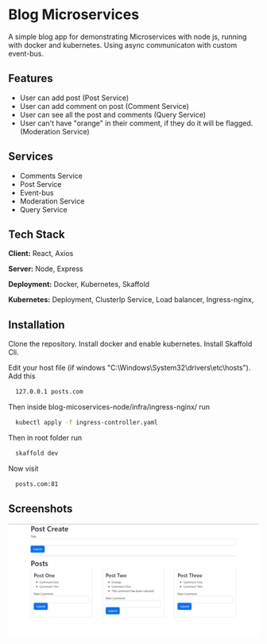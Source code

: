 
# Blog Microservices

A simple blog app for demonstrating Microservices with node js, running with docker and kubernetes. Using async communicaton with custom event-bus.


## Features

- User can add post (Post Service)
- User can add comment on post (Comment Service)
- User can see all the post and comments (Query Service)
- User can't have "orange" in their comment, if they do it will be flagged. (Moderation Service)


## Services

- Comments Service
- Post Service
- Event-bus
- Moderation Service
- Query Service


## Tech Stack

**Client:** React, Axios

**Server:** Node, Express

**Deployment:** Docker, Kubernetes, Skaffold

**Kubernetes:** Deployment, ClusterIp Service, Load balancer, Ingress-nginx, 


## Installation

Clone the repository. Install docker and enable kubernetes. Install Skaffold Cli.

Edit your host file (if windows "C:\Windows\System32\drivers\etc\hosts"). Add this

```bash
  127.0.0.1 posts.com
```

Then inside blog-micoservices-node/infra/ingress-nginx/ run

```bash
  kubectl apply -f ingress-controller.yaml
```
Then in root folder run

```bash
  skaffold dev
```

Now visit

```bash
  posts.com:81
```
    
## Screenshots

![App Screenshot](https://github.com/RobinHaider/blog-micoservices-node/blob/main/Blog-Node-Microservice.png)

